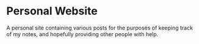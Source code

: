 # Personal Website
A personal site containing various posts for the purposes of keeping track of my notes, and hopefully providing other people with help. 